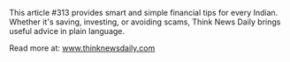 This article #313 provides smart and simple financial tips for every Indian. Whether it's saving, investing, or avoiding scams, Think News Daily brings useful advice in plain language.

Read more at: www.thinknewsdaily.com